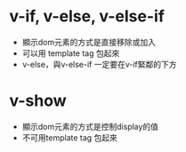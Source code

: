 # v-if, v-else, v-else-if
- 顯示dom元素的方式是直接移除或加入
- 可以用 template tag 包起來
- v-else，與v-else-if 一定要在v-if緊鄰的下方

# v-show
- 顯示dom元素的方式是控制display的值
- 不可用template tag 包起來
